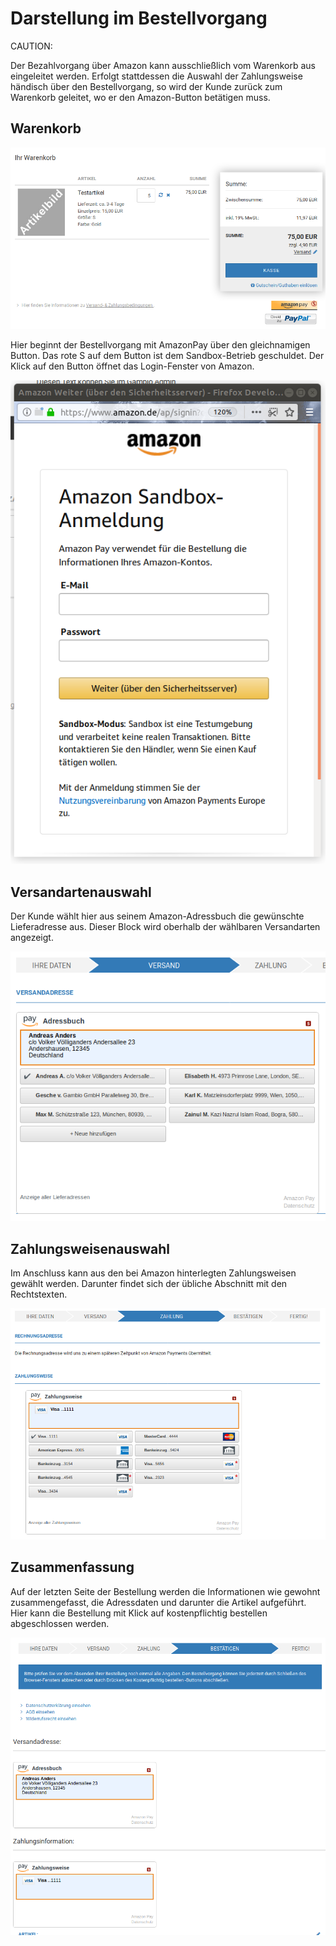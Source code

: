 # Darstellung im Bestellvorgang 

CAUTION:

Der Bezahlvorgang über Amazon kann ausschließlich vom Warenkorb aus eingeleitet werden. Erfolgt stattdessen die Auswahl der Zahlungsweise händisch über den Bestellvorgang, so wird der Kunde zurück zum Warenkorb geleitet, wo er den Amazon-Button betätigen muss.

## Warenkorb 

![](Bilder/amazonadv-20180920_010.png "Anzeige des AmazonPay-Buttons im Warenkorb")

Hier beginnt der Bestellvorgang mit AmazonPay über den gleichnamigen Button. Das rote S auf dem Button ist dem Sandbox-Betrieb geschuldet. Der Klick auf den Button öffnet das Login-Fenster von Amazon.

![](Bilder/amazonadv-20180920_011.png "Amazon Login-Fenster")

## Versandartenauswahl 

Der Kunde wählt hier aus seinem Amazon-Adressbuch die gewünschte Lieferadresse aus. Dieser Block wird oberhalb der wählbaren Versandarten angezeigt.

![](Bilder/amazonadv-20180920_012.png "Amazon-Adressbuch")

## Zahlungsweisenauswahl 

Im Anschluss kann aus den bei Amazon hinterlegten Zahlungsweisen gewählt werden. Darunter findet sich der übliche Abschnitt mit den Rechtstexten.

![](Bilder/amazonadv-20180920_013.png "bei Amazon hinterlegte Zahlungsweisen")

## Zusammenfassung 

Auf der letzten Seite der Bestellung werden die Informationen wie gewohnt zusammengefasst, die Adressdaten und darunter die Artikel aufgeführt. Hier kann die Bestellung mit Klick auf kostenpflichtig bestellen abgeschlossen werden.

![](Bilder/amazonadv-20180920_014.png "Bestellzusammenfassung")




